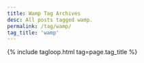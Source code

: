 ```yaml
---
title: Wamp Tag Archives
desc: All posts tagged wamp.
permalink: /tag/wamp/
tag_title: 'wamp'
---
```

{% include tagloop.html tag=page.tag_title %}